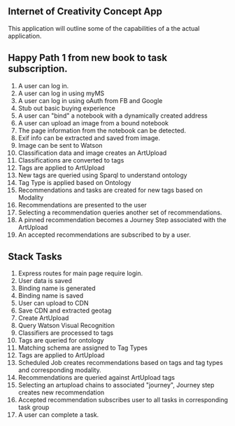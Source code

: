 ## Internet of Creativity Concept App

This application will outline some of the capabilities of a the actual application.


## Happy Path 1 from new book to task subscription.

1. A user can log in.
2. A user can log in using myMS
3. A user can log in using oAuth from FB and Google
4. Stub out basic buying experience
5. A user can "bind" a notebook with a dynamically created address
6. A user can upload an image from a bound notebook
7. The page information from the notebook can be detected.
7. Exif info can be extracted and saved from image.
8. Image can be sent to Watson
9. Classification data and image creates an ArtUpload
10. Classifications are converted to tags
11. Tags are applied to ArtUpload
12. New tags are queried using Sparql to understand ontology
13. Tag Type is applied based on Ontology
14. Recommendations and tasks are created for new tags based on Modality
15. Recommendations are presented to the user
16. Selecting a recommendation queries another set of recommendations.
17. A pinned recommendation becomes a Journey Step associated with the ArtUpload
18. An accepted recommendations are subscribed to by a user.


## Stack Tasks

1. Express routes for main page require login.
2. User data is saved
3. Binding name is generated
4. Binding name is saved
5. User can upload to CDN
6. Save CDN and extracted geotag
7. Create ArtUpload
8. Query Watson Visual Recognition
9. Classifiers are processed to tags
10. Tags are queried for ontology
11. Matching schema are assigned to Tag Types
12. Tags are applied to ArtUpload
13. Scheduled Job creates recommendations based on tags and tag types and corresponding modality.
14. Recommendations are queried against ArtUpload tags
15. Selecting an artupload chains to associated "journey", Journey step creates new recommendation
16. Accepted recommendation subscribes user to all tasks in corresponding task group
17. A user can complete a task.

